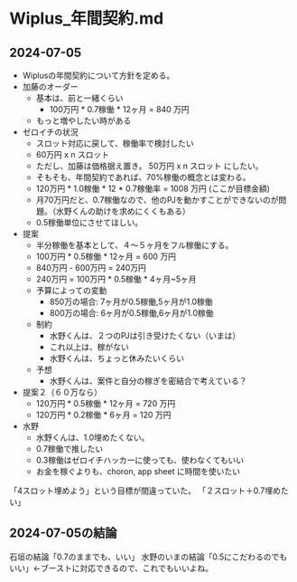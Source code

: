 # Wiplus_年間契約.md

## 2024-07-05
- Wiplusの年間契約について方針を定める。
- 加藤のオーダー
  - 基本は、前と一緒くらい
    - 100万円 * 0.7稼働 * 12ヶ月 = 840 万円
  - もっと増やしたい時がある
- ゼロイチの状況
  - スロット対応に戻して、稼働率で検討したい
  - 60万円 x n スロット
  - ただし、加藤は価格据え置き。 50万円 x n スロット にしたい。
  - そもそも、年間契約であれば、70%稼働の概念とは変わる。
  - 120万円 * 1.0稼働 * 12 * 0.7稼働率 = 1008 万円 (ここが目標金額)
  - 月70万円だと、0.7稼働なので、他のPJを動かすことができないのが問題。（水野くんの助けを求めにくくもある）
  - 0.5稼働単位にさせてほしい。
- 提案
  - 半分稼働を基本として、４〜５ヶ月をフル稼働にする。
  - 100万円 * 0.5稼働 * 12ヶ月 = 600 万円
  - 840万円 - 600万円 = 240万円
  - 240万円 = 100万円 * 0.5稼働 * 4ヶ月~5ヶ月
  - 予算によっての変動
    - 850万の場合: 7ヶ月が0.5稼働,5ヶ月が1.0稼働
    - 800万の場合: 6ヶ月が0.5稼働,6ヶ月が1.0稼働
  - 制約
    - 水野くんは、２つのPJは引き受けたくない（いまは）
    - これ以上は、稼がない
    - 水野くんは、ちょっと休みたいくらい
  - 予想
    - 水野くんは、案件と自分の稼ぎを密結合で考えている？
- 提案２（６０万なら）
  - 120万円 * 0.5稼働 * 12ヶ月 = 720 万円
  - 120万円 * 0.2稼働 * 6ヶ月  = 120 万円
- 水野
  - 水野くんは、1.0埋めたくない。
  - 0.7稼働で推したい
  - 0.3稼働はゼロイチハッカーに使っても、使わなくてもいい
  - お金を稼ぐよりも、choron, app sheet に時間を使いたい

「4スロット埋めよう」という目標が間違っていた。
「２スロット＋0.7埋めたい」



## 2024-07-05の結論
石垣の結論「0.7のままでも、いい」
水野のいまの結論「0.5にこだわるのでもいい」←ブーストに対応できるので、これでもいいよね。